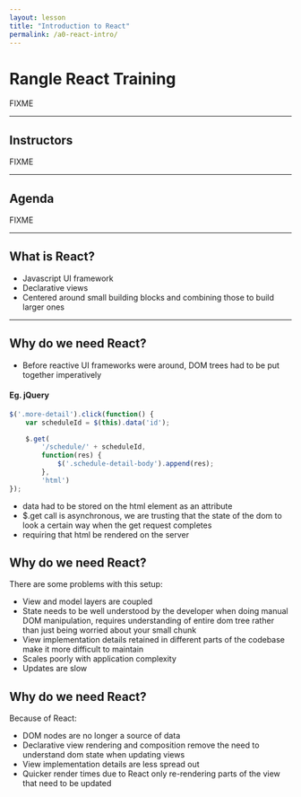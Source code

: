 ```yaml
---
layout: lesson
title: "Introduction to React"
permalink: /a0-react-intro/
---
```


# Rangle React Training

FIXME

---

## Instructors

FIXME

---

## Agenda

FIXME

---

## What is React?

- Javascript UI framework
- Declarative views
- Centered around small building blocks and combining those to build larger ones

---

## Why do we need React?

- Before reactive UI frameworks were around, DOM trees had to be put together imperatively

#### Eg. jQuery

```js
$('.more-detail').click(function() {
    var scheduleId = $(this).data('id');

    $.get(
        '/schedule/' + scheduleId,
        function(res) {
            $('.schedule-detail-body').append(res);
        },
        'html')
});
```

- data had to be stored on the html element as an attribute
- $.get call is asynchronous, we are trusting that the state of the dom to look a certain way when the get request completes
- requiring that html be rendered on the server


## Why do we need React?

There are some problems with this setup:
- View and model layers are coupled
- State needs to be well understood by the developer when doing manual DOM manipulation, requires understanding of entire dom tree rather than just being worried about your small chunk
- View implementation details retained in different parts of the codebase make it more difficult to maintain
- Scales poorly with application complexity
- Updates are slow

## Why do we need React?

Because of React:
- DOM nodes are no longer a source of data
- Declarative view rendering and composition remove the need to understand dom state when updating views
- View implementation details are less spread out
- Quicker render times due to React only re-rendering parts of the view that need to be updated

